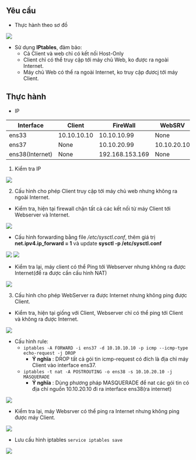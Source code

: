 ## Yêu cầu
- Thực hành theo sơ đồ
<img src="https://i.imgur.com/SMlnwRp.png">

- Sử dụng **IPtables**, đảm bảo:
	- Cả Client và web chỉ có kết nối Host-Only
	- Client chỉ có thể truy cập tới máy chủ Web, ko được ra ngoài Internet.
	- Máy chủ Web có thể ra ngoài Internet, ko truy cập đươcj tới máy Client.

## Thực hành
- IP

|Interface|Client|FireWall|WebSRV|
|-|-|-|-|
|ens33|10.10.10.10|10.10.10.99|None|
|ens37|None|10.10.20.99|10.10.20.10|
|ens38(Internet)|None|192.168.153.169|None|

1. Kiểm tra IP
<img src="https://i.imgur.com/Gg1U1a3.png">

2. Cấu hình cho phép Client truy cập tới máy chủ web nhưng không ra ngoài Internet.
- Kiểm tra, hiện tại firewall chặn tất cả các kết nối từ máy Client tới Webserver và Internet.
<img src="https://i.imgur.com/BIkqx4t.png">

- Cấu hình forwarding bằng file */etc/sysctl.conf*, thêm giá trị 
**net.ipv4.ip_forward = 1** và update **sysctl -p /etc/sysctl.conf**
<img src="https://i.imgur.com/oZUARZk.png">
<img src="https://i.imgur.com/xwekZ9E.png">

- Kiểm tra lại, máy client có thể Ping tới Webserver nhưng không ra được Internet(để ra được cần cấu hình NAT)
<img src="https://i.imgur.com/WuVoDvd.png">

3. Cấu hình cho phép WebServer ra được Internet nhưng không ping được Client.
- Kiểm tra, hiện tại giống với Client, Webserver chỉ có thể ping tới Client và không ra được Internet.
<img src="https://i.imgur.com/Mu07InV.png">

- Cấu hình rule: 
	- `iptables -A FORWARD -i ens37 -d 10.10.10.10 -p icmp --icmp-type echo-request -j DROP`
		- **Ý nghĩa** : DROP tất cả gói tin icmp-request có đích là địa chỉ máy Client vào interface ens37.
	- `iptables -t nat -A POSTROUTING -o ens38 -s 10.10.20.10 -j MASQUERADE`
		- **Ý nghĩa** : Dùng phương pháp MASQUERADE để nat các gói tin có địa chỉ nguồn 10.10.20.10 đi ra interface ens38(ra internet)
<img src="https://i.imgur.com/IsRpq9I.png">

- Kiểm tra lại, máy Websrver có thể ping ra Internet nhưng không ping được máy Client.
<img src="https://i.imgur.com/tbo7yRm.png">

- Lưu cấu hình iptables `service iptables save`
<img src="https://i.imgur.com/aNMMQek.png">